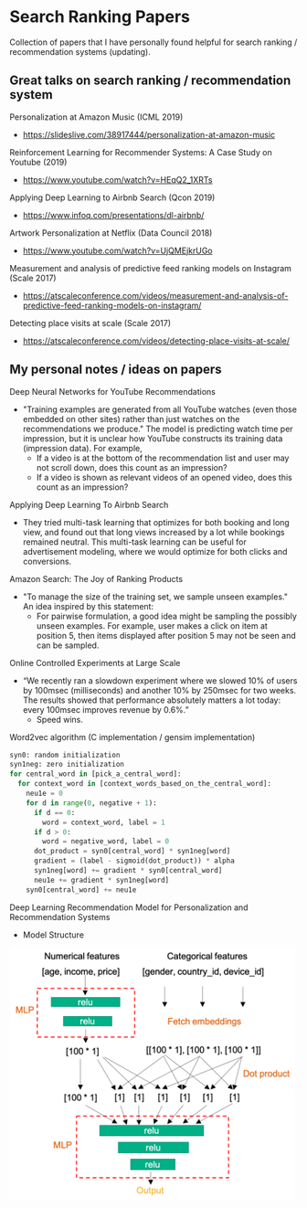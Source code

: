 Search Ranking Papers
==========

Collection of papers that I have personally found helpful for search ranking / recommendation systems (updating).

## Great talks on search ranking / recommendation system
Personalization at Amazon Music (ICML 2019)
- https://slideslive.com/38917444/personalization-at-amazon-music

Reinforcement Learning for Recommender Systems: A Case Study on Youtube (2019)
- https://www.youtube.com/watch?v=HEqQ2_1XRTs

Applying Deep Learning to Airbnb Search (Qcon 2019)
- https://www.infoq.com/presentations/dl-airbnb/

Artwork Personalization at Netflix (Data Council 2018)
- https://www.youtube.com/watch?v=UjQMEjkrUGo

Measurement and analysis of predictive feed ranking models on Instagram (Scale 2017)
- https://atscaleconference.com/videos/measurement-and-analysis-of-predictive-feed-ranking-models-on-instagram/

Detecting place visits at scale (Scale 2017)
- https://atscaleconference.com/videos/detecting-place-visits-at-scale/


## My personal notes / ideas on papers

Deep Neural Networks for YouTube Recommendations
- "Training examples are generated from all YouTube watches (even those embedded on other sites) rather than just watches on the recommendations we produce." The model is predicting watch time per impression, but it is unclear how YouTube constructs its training data (impression data). For example,
  * If a video is at the bottom of the recommendation list and user may not scroll down, does this count as an impression?
  * If a video is shown as relevant videos of an opened video, does this count as an impression?

Applying Deep Learning To Airbnb Search
- They tried multi-task learning that optimizes for both booking and long view, and found out that long views increased by a lot while bookings remained neutral. This multi-task learning can be useful for advertisement modeling, where we would optimize for both clicks and conversions.


Amazon Search: The Joy of Ranking Products
- "To manage the size of the training set, we sample unseen examples." An idea inspired by this statement:
  * For pairwise formulation, a good idea might be sampling the possibly unseen examples. For example, user makes a click on item at position 5, then items displayed after position 5 may not be seen and can be sampled.


Online Controlled Experiments at Large Scale
- “We recently ran a slowdown experiment where we slowed 10% of users by 100msec (milliseconds) and another 10% by 250msec for two weeks. The results showed that performance absolutely matters a lot today: every 100msec improves revenue by 0.6%.”
  * Speed wins.


Word2vec algorithm (C implementation / gensim implementation)
```python
syn0: random initialization
syn1neg: zero initialization
for central_word in [pick_a_central_word]:
  for context_word in [context_words_based_on_the_central_word]:
    neu1e = 0
    for d in range(0, negative + 1):
      if d == 0:
        word = context_word, label = 1
      if d > 0:
        word = negative_word, label = 0
      dot_product = syn0[central_word] * syn1neg[word]
      gradient = (label - sigmoid(dot_product)) * alpha
      syn1neg[word] += gradient * syn0[central_word]
      neu1e += gradient * syn1neg[word]
    syn0[central_word] += neu1e
```

Deep Learning Recommendation Model for Personalization and Recommendation Systems
- Model Structure
<img src="https://github.com/liyinxiao/Ranking_Papers/blob/master/assets/DLRM.png" width=500 />

